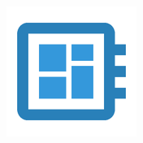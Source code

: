 <p align="center">
  <img width="256"src="https://raw.githubusercontent.com/creativeschool/octagon/master/public/icon.png">
</p>